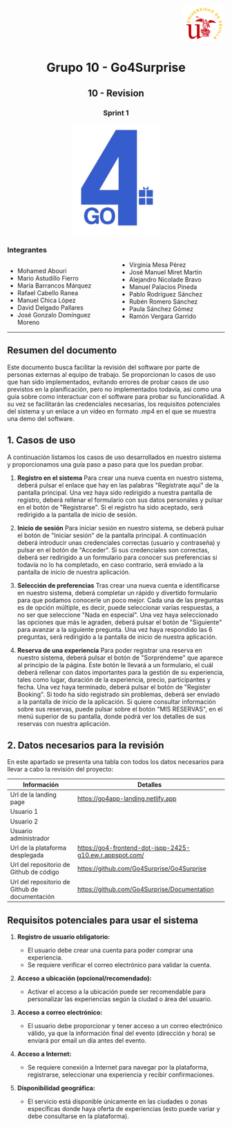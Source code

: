 
<div align="right">
    <img src="../logo_US.png" alt="Go4Surprise Logo" width="100">
</div>
<div align="center">

# Grupo 10 - Go4Surprise

## 10 - Revision

### Sprint 1

<img src="../logo_Go4Surprise.png" alt="Go4Surprise Logo" width="200">

</div>

### Integrantes
<div style="columns: 2; -webkit-columns: 2; -moz-columns: 2;">

- Mohamed Abouri  
- Mario Astudillo Fierro  
- María Barrancos Márquez  
- Rafael Cabello Ranea  
- Manuel Chica López  
- David Delgado Pallares  
- José Gonzalo Domínguez Moreno  
- Virginia Mesa Pérez  
- José Manuel Miret Martín  
- Alejandro Nicolade Bravo  
- Manuel Palacios Pineda  
- Pablo Rodríguez Sánchez  
- Rubén Romero Sánchez  
- Paula Sánchez Gómez  
- Ramón Vergara Garrido  

</div>

---

## Resumen del documento

Este documento busca facilitar la revisión del software por parte de personas externas al equipo de trabajo. Se proporcionan lo casos de uso que han sido implementados, evitando errores de probar casos de uso previstos en la planificación, pero no implementados todavía, así como una guía sobre como interactuar con el software para probar su funcionalidad. A su vez se facilitarán las credenciales necesarias, los requisitos potenciales del sistema y un enlace a un vídeo en formato .mp4 en el que se muestra una demo del software.

## 1. Casos de uso
A continuación listamos los casos de uso desarrollados en nuestro sistema y proporcionamos una guía paso a paso para que los puedan probar.

1. **Registro en el sistema**
Para crear una nueva cuenta en nuestro sistema, deberá pulsar el enlace que hay en las palabras "Regístrate aquí" de la pantalla principal. Una vez haya sido redirigido a nuestra pantalla de registro, deberá rellenar el formulario con sus datos personales y pulsar en el botón de "Registrarse". Si el registro ha sido aceptado, será redirigido a la pantalla de inicio de sesión.

2. **Inicio de sesión**
Para iniciar sesión en nuestro sistema, se deberá pulsar el botón de "Iniciar sesión" de la pantalla principal. A continuación deberá introducir unas credenciales correctas (usuario y contraseña) y pulsar en el botón de "Acceder". Si sus credenciales son correctas, deberá ser redirigido a un formulario para conocer sus preferencias si todavía no lo ha completado, en caso contrario, será enviado a la pantalla de inicio de nuestra aplicación.

3. **Selección de preferencias**
Tras crear una nueva cuenta e identificarse en nuestro sistema, deberá completar un rápido y divertido formulario para que podamos conocerle un poco mejor. Cada una de las preguntas es de opción múltiple, es decir, puede seleccionar varias respuestas, a no ser que seleccione "Nada en especial". Una vez haya seleccionado las opciones que más le agraden, deberá pulsar el botón de "Siguiente" para avanzar a la siguiente pregunta. Una vez haya respondido las 6 preguntas, será redirigido a la pantalla de inicio de nuestra aplicación.

4. **Reserva de una experiencia**
Para poder registrar una reserva en nuestro sistema, deberá pulsar el botón de "Sorpréndeme" que aparece al principio de la página. Este botón le llevará a un formulario, el cuál deberá rellenar con datos importantes para la gestión de su experiencia, tales como lugar, duración de la experiencia, precio, participantes y fecha. Una vez haya terminado, deberá pulsar el botón de "Register Booking". Si todo ha sido registrado sin problemas, deberá ser enviado a la pantalla de inicio de la aplicación. Si quiere consultar información sobre sus reservas, puede pulsar sobre el botón "MIS RESERVAS", en el menú superior de su pantalla, donde podrá ver los detalles de sus reservas con nuestra aplicación.


## 2. Datos necesarios para la revisión
En este apartado se presenta una tabla con todos los datos necesarios para llevar a cabo la revisión del proyecto:

| Información | Detalles  |
| --- | --- |
| Url de la landing page | https://go4app-landing.netlify.app |
| Usuario 1  |  |
| Usuario 2 |  |
| Usuario administrador |  |
| Url de la plataforma desplegada  | https://go4-frontend-dot-ispp-2425-g10.ew.r.appspot.com/ |
| Url del repositorio de Github de código | https://github.com/Go4Surprise/Go4Surprise |
| Url del repositorio de Github de documentación  | https://github.com/Go4Surprise/Documentation |


## Requisitos potenciales para usar el sistema

1. **Registro de usuario obligatorio:**  
   - El usuario debe crear una cuenta para poder comprar una experiencia.  
   - Se requiere verificar el correo electrónico para validar la cuenta.  

2. **Acceso a ubicación (opcional/recomendado):**  
   - Activar el acceso a la ubicación puede ser recomendable para personalizar las experiencias según la ciudad o área del usuario.  


3. **Acceso a correo electrónico:**  
   - El usuario debe proporcionar y tener acceso a un correo electrónico válido, ya que la información final del evento (dirección y hora) se enviará por email un día antes del evento.  

4. **Acceso a Internet:**  
   - Se requiere conexión a Internet para navegar por la plataforma, registrarse, seleccionar una experiencia y recibir confirmaciones.  


5. **Disponibilidad geográfica:**  
   - El servicio está disponible únicamente en las ciudades o zonas específicas donde haya oferta de experiencias (esto puede variar y debe consultarse en la plataforma).  

